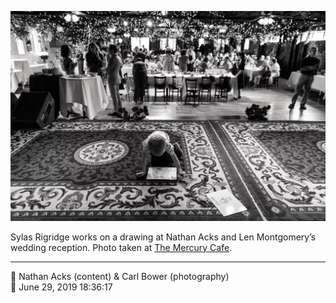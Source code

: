 ![Sylas Rigridge works on a drawing](assets/47ba4ea979b6355cea075c9a0be81723.webp)

Sylas Rigridge works on a drawing at Nathan Acks and Len Montgomery’s wedding reception. Photo taken at [The Mercury Cafe](http://mercurycafe.com/).

- - - -

<span aria-hidden="true">👥</span> Nathan Acks (content) & Carl Bower (photography)  
<span aria-hidden="true">📅</span> June 29, 2019 18:36:17
